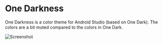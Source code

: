 # One Darkness 
One Darkness is a color theme for Android Studio (based on One Dark). 
The colors are a bit muted compared to the colors in One Dark.

![Screenshot](https://github.com/abra/one_darkness.icls/assets/55690/1234bae9-da32-478e-90a1-cb83aa464776)
